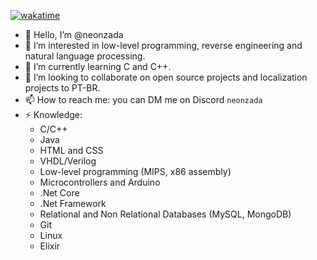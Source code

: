 [![wakatime](https://wakatime.com/badge/user/505eac5d-145c-400e-9f68-7d22aaab0e2d.svg)](https://wakatime.com/@505eac5d-145c-400e-9f68-7d22aaab0e2d)

- 👋 Hello, I’m @neonzada
- 👀 I’m interested in low-level programming, reverse engineering and natural language processing.
- 🌱 I’m currently learning C and C++.
- 💞️ I’m looking to collaborate on open source projects and localization projects to PT-BR.
- 📫 How to reach me: you can DM me on Discord ```neonzada``` <img src="discord.svg" width="16" height="16">
- ⚡ Knowledge:
  - C/C++
  - Java
  - HTML and CSS
  - VHDL/Verilog
  - Low-level programming (MIPS, x86 assembly)
  - Microcontrollers and Arduino
  - .Net Core
  - .Net Framework
  - Relational and Non Relational Databases (MySQL, MongoDB)
  - Git
  - Linux
  - Elixir

<!---
ZazaDev/ZazaDev is a ✨ special ✨ repository because its `README.md` (this file) appears on your GitHub profile.
You can click the Preview link to take a look at your changes.
--->

